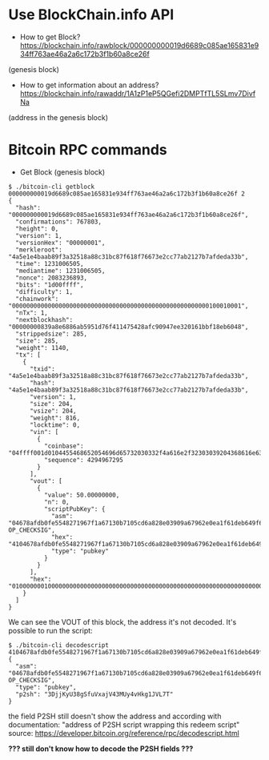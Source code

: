 # Use BlockChain.info API 
 
* How to get Block? 
https://blockchain.info/rawblock/000000000019d6689c085ae165831e934ff763ae46a2a6c172b3f1b60a8ce26f

(genesis block)


* How to get information about an address?
https://blockchain.info/rawaddr/1A1zP1eP5QGefi2DMPTfTL5SLmv7DivfNa

(address in the genesis block)


# Bitcoin RPC commands

* Get Block (genesis block)
```
$ ./bitcoin-cli getblock 000000000019d6689c085ae165831e934ff763ae46a2a6c172b3f1b60a8ce26f 2
{
  "hash": "000000000019d6689c085ae165831e934ff763ae46a2a6c172b3f1b60a8ce26f",
  "confirmations": 767803,
  "height": 0,
  "version": 1,
  "versionHex": "00000001",
  "merkleroot": "4a5e1e4baab89f3a32518a88c31bc87f618f76673e2cc77ab2127b7afdeda33b",
  "time": 1231006505,
  "mediantime": 1231006505,
  "nonce": 2083236893,
  "bits": "1d00ffff",
  "difficulty": 1,
  "chainwork": "0000000000000000000000000000000000000000000000000000000100010001",
  "nTx": 1,
  "nextblockhash": "00000000839a8e6886ab5951d76f411475428afc90947ee320161bbf18eb6048",
  "strippedsize": 285,
  "size": 285,
  "weight": 1140,
  "tx": [
    {
      "txid": "4a5e1e4baab89f3a32518a88c31bc87f618f76673e2cc77ab2127b7afdeda33b",
      "hash": "4a5e1e4baab89f3a32518a88c31bc87f618f76673e2cc77ab2127b7afdeda33b",
      "version": 1,
      "size": 204,
      "vsize": 204,
      "weight": 816,
      "locktime": 0,
      "vin": [
        {
          "coinbase": "04ffff001d0104455468652054696d65732030332f4a616e2f32303039204368616e63656c6c6f72206f6e206272696e6b206f66207365636f6e64206261696c6f757420666f722062616e6b73",
          "sequence": 4294967295
        }
      ],
      "vout": [
        {
          "value": 50.00000000,
          "n": 0,
          "scriptPubKey": {
            "asm": "04678afdb0fe5548271967f1a67130b7105cd6a828e03909a67962e0ea1f61deb649f6bc3f4cef38c4f35504e51ec112de5c384df7ba0b8d578a4c702b6bf11d5f OP_CHECKSIG",
            "hex": "4104678afdb0fe5548271967f1a67130b7105cd6a828e03909a67962e0ea1f61deb649f6bc3f4cef38c4f35504e51ec112de5c384df7ba0b8d578a4c702b6bf11d5fac",
            "type": "pubkey"
          }
        }
      ],
      "hex": "01000000010000000000000000000000000000000000000000000000000000000000000000ffffffff4d04ffff001d0104455468652054696d65732030332f4a616e2f32303039204368616e63656c6c6f72206f6e206272696e6b206f66207365636f6e64206261696c6f757420666f722062616e6b73ffffffff0100f2052a01000000434104678afdb0fe5548271967f1a67130b7105cd6a828e03909a67962e0ea1f61deb649f6bc3f4cef38c4f35504e51ec112de5c384df7ba0b8d578a4c702b6bf11d5fac00000000"
    }
  ]
}
```

We can see the VOUT of this block, the address it's not decoded. It's possible to run the script:

```
$ ./bitcoin-cli decodescript 4104678afdb0fe5548271967f1a67130b7105cd6a828e03909a67962e0ea1f61deb649f6bc3f4cef38c4f35504e51ec112de5c384df7ba0b8d578a4c702b6bf11d5fac
{
  "asm": "04678afdb0fe5548271967f1a67130b7105cd6a828e03909a67962e0ea1f61deb649f6bc3f4cef38c4f35504e51ec112de5c384df7ba0b8d578a4c702b6bf11d5f OP_CHECKSIG",
  "type": "pubkey",
  "p2sh": "3DjjKyU38gSfuVxajV43MUy4vHkg1JVL7T"
}

```

the field P2SH still doesn't show the address and according with documentation: "address of P2SH script wrapping this redeem script"
source: https://developer.bitcoin.org/reference/rpc/decodescript.html


**??? still don't know how to decode the P2SH fields ???**



